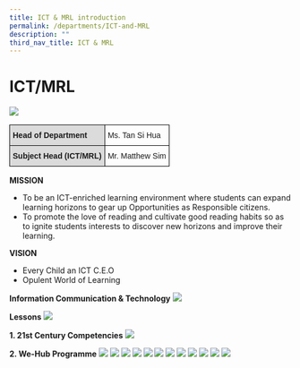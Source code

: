 ```yaml
---
title: ICT & MRL introduction
permalink: /departments/ICT-and-MRL
description: ""
third_nav_title: ICT & MRL
---
```

# ICT/MRL

![](/images/ICT_MRL.jpg)

<style type="text/css">
.tg  {border-collapse:collapse;border-spacing:0;}
.tg td{border-color:black;border-style:solid;border-width:1px;font-family:Arial, sans-serif;font-size:14px;
  overflow:hidden;padding:10px 5px;word-break:normal;}
.tg th{border-color:black;border-style:solid;border-width:1px;font-family:Arial, sans-serif;font-size:14px;
  font-weight:normal;overflow:hidden;padding:10px 5px;word-break:normal;}
.tg .tg-cly1{text-align:left;vertical-align:middle}
.tg .tg-5y7r{background-color:#DBDBDB;font-weight:bold;text-align:left;vertical-align:top}
</style>
<table class="tg">
<thead>
  <tr>
    <th class="tg-5y7r">Head of Department</th>
    <th class="tg-cly1">Ms. Tan Si Hua<br></th>
  </tr>
</thead>
<tbody>
  <tr>
    <td class="tg-5y7r">Subject Head (ICT/MRL) </td>
    <td class="tg-cly1">Mr. Matthew Sim<br></td>
  </tr>
</tbody>
</table>

**MISSION**

* To be an ICT-enriched learning environment where students can expand learning horizons to gear up Opportunities as Responsible citizens.
* To promote the love of reading and cultivate good reading habits so as to ignite students interests to discover new horizons and improve their learning.

**VISION**

* Every Child an ICT C.E.O
* Opulent World of Learning

**Information Communication & Technology**
![](/images/WGPS%20ICT%20Frame%20Work.jpg)


**Lessons**
![](/images/Teacher%20Hand%20Book%202019%201.jpg)

**1. 21st Century Competencies**
![](/images/Picture6.png)

**2. We-Hub Programme**
![](/images/Slide12.jpeg)
![](/images/Slide13.jpeg)
![](/images/Slide14.jpeg)
![](/images/Slide15.jpeg)
![](/images/Slide16.jpeg)
![](/images/Slide17.jpeg)
![](/images/Slide18.jpeg)
![](/images/Slide19.jpeg)
![](/images/Slide20.jpeg)
![](/images/Slide21.jpeg)
![](/images/Slide22.jpeg)
![](/images/Slide23.jpeg)